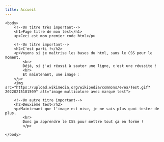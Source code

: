 ```yaml
---
title: Accueil
---
```

<html>
    <head>
        <title>Accueil</title>
        <meta charset="utf-8">
    </head>

    <body>
        <!--Un titre très important-->
        <h1>Page titre de mon test</h1>
        <p>Ceci est mon premier code html</p>

        <!--Un titre important-->
        <h2>C'est parti !</h2>
        <p>Voyons si je maîtrise les bases du html, sans le CSS pour le moment.
            <br>
            Déjà, si j'ai réussi à sauter une ligne, c'est une réussite !
            <br>
            Et maintenant, une image :
        </p>
        <img src="https://upload.wikimedia.org/wikipedia/commons/e/ea/Test.gif?20220215181509" alt="image multicolore avec marqué test">

        <!--Un autre titre important-->
        <h2>Deuxième test</h2>
        <p>Maintenant que l'image est mise, je ne sais plus quoi tester de plus. 
            <br>
            Donc go apprendre le CSS pour mettre tout ça en forme !
            </p>

    </body>
</html>